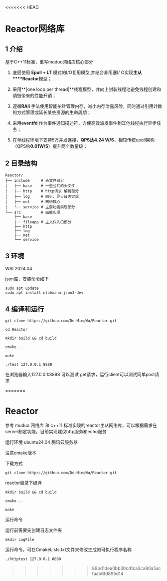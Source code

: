 <<<<<<< HEAD
# Reactor网络库

## 1 介绍

基于C++11标准，重写moduo网络库核心部分

1. 底层使用 **Epoll + LT** 模式的I/O复用模型,并结合非阻塞I/ O实现**主从****Reacto**r模型；

2. 采用**[one loop per thread]**线程模型，并向上封装线程池避免线程创建和销毁带来的性能开销；

3. 遵循**RAII** 手法使用智能拍针管理内存，减小内存泄露风险，同时通过引用计数的方式管理或延长某些资源的生命周期；

4. 采用**eventfd** 作为事件通知描述符，方便高效派发事件到其他线程执行异步任务；

5. 在单线程环境下支持5万并发连接，**QPS达4.24 W/S**，相较传统epoll架构（QPS约**0.01W/S**）提升两个数量级；

## 2 目录结构

```
Reactor/
├── include     # 头文件部分
│   ├── base    # 一些公共的头文件
│   ├── http    # http请求 解析部分
│   ├── log     # 同步、异步日志实现
│   ├── net     # 网络核心
│   └── service # 主要功能实现部分
└── src 	    # 函数实现
    ├── base
    ├── fileapp # 主文件入口部分
    ├── http
    ├── log
    ├── net
    └── service
```

## 3 环境

WSL2024.04 

json库，安装命令如下

```
sudo apt update
sudo apt install nlohmann-json3-dev
```

## 4 编译和运行

```
git clone https://github.com/De-MingWu/Reactor.git

cd Reactor

mkdir build && cd build

cmake ..

make

./test 127.0.0.1 8888
```

在浏览器输入127.0.0.1:8888 可以测试 get请求，运行client可以测试简单post请求

=======
# Reactor
参考 muduo 网络库 和 c++11 标准实现的reactor主从网络库，可以根据需求在server制定功能，目前实现建议http服务和echo服务

运行环境 ubuntu24.04 腾讯云服务器

注意cmake版本

下载方式
```
git clone https://github.com/De-MingWu/Reactor.git
```

reactor目录下编译
```
mkdir build && cd build
```
```
cmake ..
```

```
make
```

运行命令

运行前需要先创建日志文件夹
```
mkdir LogFile
```
运行命令，可在CmakeLists.txt文件夹修改生成的可执行程序名称
```
./httptest 127.0.0.1 8080
```
>>>>>>> 89bd1dea0bb30cd1ca3ca80a5acfaab6fd895d14
